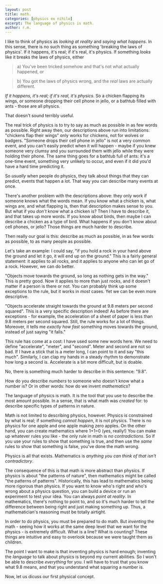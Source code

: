 ```yaml
---
layout: post
title: math.
categories: [physics ex nihilo]
excerpt: The language of physics is math.
author: r.m.
---
```


I like to think of physics as _looking at reality_ and _saying what happens_. In this sense, there is no such thing as something 'breaking the laws of physics'. If it happens, it's real; if it's real, it's physics. If something _looks_ like it breaks the laws of physics, either

>a) You've been tricked somehow and that's not what actually happened, or

>b) You got the laws of physics wrong, and the _real_ laws are actually different.

_If it happens, it's real; if it's real, it's physics_. So a chicken flapping its wings, or someone dropping their cell phone in jello, or a bathtub filled with ants - those are all physics.

That doesn't sound terribly useful.

The real trick of physics is to try to say as much as possible in as few words as possible. Right away then, our descriptions above run into limitations: "chickens flap their wings" only works for chickens, not for wolves or badgers. "Someone drops their cell phone in jello" is not a very common event, and you can't easily predict when it will happen - maybe if you knew someone very clumsy and you surrounded them with jello while they were holding their phone. The same thing goes for a bathtub full of ants: it's a one-time event, something very unlikely to occur, and even if it did you'd have a hard time predicting it.

So _usually_ when people do physics, they talk about things that they can predict, events that happen a lot. That way you can describe many events at once.

There's another problem with the descriptions above: they only work if someone knows what the words mean. If you know what a chicken is, what wings are, and what flapping is, then that description makes sense to you. But what if you _don't_ know what a chicken is? Then I have to describe it, and that takes up more words. If you know about birds, then maybe I can describe a chicken as a type of bird. What happens if you don't know about cell phones, or jello? Those things are much harder to describe.

Then really our goal is this: describe as much as possible, in as few words as possible, to as many people as possible.

Let's take an example: I could say, "if you hold a rock in your hand above the ground and let it go, it will end up on the ground." This is a fairly general statement: it applies to all rocks, and it applies to anyone who can let go of a rock. However, we can do better.

"Objects move towards the ground, so long as nothing gets in the way." This is pretty good. Now it applies to more than just rocks, and it doesn't matter if a person is there or not. You can probably think up some exceptions to the rule, but it works in _most_ cases. Yet we can be even more descriptive.

"Objects accelerate straight towards the ground at 9.8 meters per second squared". This is a very specific description indeed! As before there are exceptions - for example, the acceleration of a sheet of paper is less than 9.8 meters per second squared. Still, the rule works for a lot of things. Moreover, it tells me _exactly how fast_ something moves towards the ground, instead of just saying "it falls."

This rule has come at a cost: I have used some new words here. We need to define "accelerate", "meter", and "second". Meter and second are not so bad. If I have a stick that is a meter long, I can point to it and say "this much". Similarly, I can clap my hands in a steady rhythm to demonstrate how long a second is.  Accelerate is a bit more difficult, but is doable.

No, there is something much harder to describe in this sentence: "9.8".

How do you describe _numbers_ to someone who doesn't know what a number is? Or in other words: how do we invent _mathematics_?

The language of physics is math. It is the tool that you use to describe the most amount possible. In a sense, that is what math was _created_ for: to describe specific types of patterns in nature.

Math is not limited to describing physics, however. Physics is constrained by what is real; if something _cannot happen_, it is not physics. There is no physics for one apple and one apple making zero apples. On the other hand, you can create mathematics where 1+1=0 (yes, really!) You can make up whatever rules you like - the only rule in math is _no contradictions_. So if you use your rules to show that something is true, and then use the _same_ rules to show that something is false, you've done the math wrong.

Physics is all that exists. Mathematics is _anything you can think of that isn't contradictory_.

The consequence of this is that math is more abstract than physics. If physics is about "the patterns of nature", then mathematics might be called "the patterns of patterns". Historically, this has lead to mathematics being more rigorous than physics. If you want to know who's right and who's wrong about a physics question, you can build a device or run an experiment to test your idea. You can always _point at reality_. In mathematics, there's nothing to point to, and so it's much harder to tell the difference between being right and just making something up. Thus, a mathematician's reasoning must be totally airtight.

In order to do physics, you must be prepared to do math. But _inventing_ the math - seeing how it works at the same deep level that we want for the physics - is extremely difficult. What is a line? What is counting? These things are intuitive and easy to overlook because we were taught them as children.

The point I want to make is that inventing physics is hard enough; inventing the _language_ to talk about physics is beyond my current abilities. So I won't be able to describe _everything_ for you. I will have to trust that you know what 9.8 means, and that you understand what squaring a number is.

Now, let us dicuss our first physical concept.